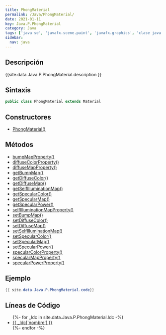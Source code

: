 ```yaml
---
title: PhongMaterial
permalink: /Java/PhongMaterial/
date: 2021-01-11
key: Java.P.PhongMaterial
category: Java
tags: ['java se', 'javafx.scene.paint', 'javafx.graphics', 'clase java', 'JavaFX 8.0']
sidebar: 
  nav: java
---
```


## Descripción
{{site.data.Java.P.PhongMaterial.description }}

## Sintaxis
~~~java
public class PhongMaterial extends Material
~~~

## Constructores
* [PhongMaterial()](/Java/PhongMaterial/PhongMaterial/)

## Métodos
* [bumpMapProperty()](/Java/PhongMaterial/bumpMapProperty)
* [diffuseColorProperty()](/Java/PhongMaterial/diffuseColorProperty)
* [diffuseMapProperty()](/Java/PhongMaterial/diffuseMapProperty)
* [getBumpMap()](/Java/PhongMaterial/getBumpMap)
* [getDiffuseColor()](/Java/PhongMaterial/getDiffuseColor)
* [getDiffuseMap()](/Java/PhongMaterial/getDiffuseMap)
* [getSelfIlluminationMap()](/Java/PhongMaterial/getSelfIlluminationMap)
* [getSpecularColor()](/Java/PhongMaterial/getSpecularColor)
* [getSpecularMap()](/Java/PhongMaterial/getSpecularMap)
* [getSpecularPower()](/Java/PhongMaterial/getSpecularPower)
* [selfIlluminationMapProperty()](/Java/PhongMaterial/selfIlluminationMapProperty)
* [setBumpMap()](/Java/PhongMaterial/setBumpMap)
* [setDiffuseColor()](/Java/PhongMaterial/setDiffuseColor)
* [setDiffuseMap()](/Java/PhongMaterial/setDiffuseMap)
* [setSelfIlluminationMap()](/Java/PhongMaterial/setSelfIlluminationMap)
* [setSpecularColor()](/Java/PhongMaterial/setSpecularColor)
* [setSpecularMap()](/Java/PhongMaterial/setSpecularMap)
* [setSpecularPower()](/Java/PhongMaterial/setSpecularPower)
* [specularColorProperty()](/Java/PhongMaterial/specularColorProperty)
* [specularMapProperty()](/Java/PhongMaterial/specularMapProperty)
* [specularPowerProperty()](/Java/PhongMaterial/specularPowerProperty)

## Ejemplo
~~~java
{{ site.data.Java.P.PhongMaterial.code}}
~~~

## Líneas de Código
<ul>
{%- for _ldc in site.data.Java.P.PhongMaterial.ldc -%}
   <li>
       <a href="{{_ldc['url'] }}">{{ _ldc['nombre'] }}</a>
   </li>
{%- endfor -%}
</ul>
